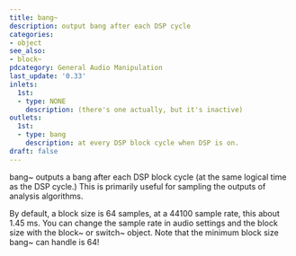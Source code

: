 ```yaml
---
title: bang~
description: output bang after each DSP cycle
categories:
- object
see_also:
- block~
pdcategory: General Audio Manipulation
last_update: '0.33'
inlets:
  1st:
  - type: NONE
    description: (there's one actually, but it's inactive)
outlets:
  1st:
  - type: bang
    description: at every DSP block cycle when DSP is on.
draft: false
---
```

bang~ outputs a bang after each DSP block cycle (at the same logical time as the DSP cycle.) This is primarily useful for sampling the outputs of analysis algorithms.

By default, a block size is 64 samples, at a 44100 sample rate, this about 1.45 ms. You can change the sample rate in audio settings and the block size with the block~ or switch~ object. Note that the minimum block size bang~ can handle is 64!